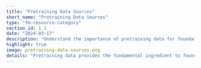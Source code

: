 ```yaml
---
title: "Pretraining Data Sources"
short_name: "Pretraining Data Sources"
type: "fm-resource-category"
section_id: 1.1
date: "2024-03-17"
description: "Understand the importance of pretraining data for foundation models. Careful data selection impacts model behavior and capabilities."
highlight: true
image: pretraining-data-sources.png
details: "Pretraining data provides the fundamental ingredient to foundation models—including their capabilities and flaws. Corpora consist of millions of pieces of content, from documents, images, videos, or speech recordings, often scraped from the web. It is important to carefully select the data composition and it should reflect choices in language coverage, a mixture of sources, and preprocessing decisions."
---
```

